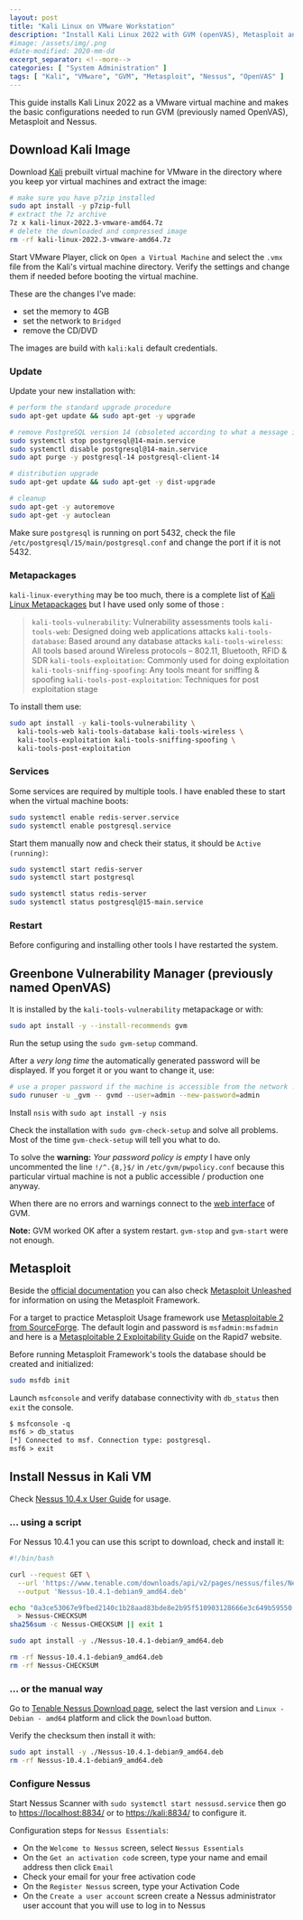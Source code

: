 ```yaml
---
layout: post
title: "Kali Linux on VMware Workstation"
description: "Install Kali Linux 2022 with GVM (openVAS), Metasploit and Nessus on VMWare Workstation Player"
#image: /assets/img/.png
#date-modified: 2020-mm-dd
excerpt_separator: <!--more-->
categories: [ "System Administration" ]
tags: [ "Kali", "VMware", "GVM", "Metasploit", "Nessus", "OpenVAS" ]
---
```


This guide installs Kali Linux 2022 as a VMware virtual machine and makes the basic configurations needed to run GVM (previously named OpenVAS), Metasploit and Nessus.

## Download Kali Image

Download [Kali](https://www.kali.org/get-kali/) prebuilt virtual machine for VMware in the directory where you keep yor virtual machines and extract the image:

```sh
# make sure you have p7zip installed
sudo apt install -y p7zip-full
# extract the 7z archive
7z x kali-linux-2022.3-vmware-amd64.7z
# delete the downloaded and compressed image
rm -rf kali-linux-2022.3-vmware-amd64.7z
```

Start VMware Player, click on `Open a Virtual Machine` and select the `.vmx` file from the Kali's virtual machine directory.
Verify the settings and change them if needed before booting the virtual machine.

These are the changes I've made:

- set the memory to 4GB
- set the network to `Bridged`
- remove the CD/DVD

The images are build with `kali:kali` default credentials.

### Update

Update your new installation with:

```sh
# perform the standard upgrade procedure
sudo apt-get update && sudo apt-get -y upgrade

# remove PostgreSQL version 14 (obsoleted according to what a message in the previous step told)
sudo systemctl stop postgresql@14-main.service
sudo systemctl disable postgresql@14-main.service
sudo apt purge -y postgresql-14 postgresql-client-14

# distribution upgrade
sudo apt-get update && sudo apt-get -y dist-upgrade

# cleanup
sudo apt-get -y autoremove
sudo apt-get -y autoclean
```

Make sure `postgresql` is running on port 5432, check the file `/etc/postgresql/15/main/postgresql.conf` and change the port if it is not 5432.

### Metapackages

`kali-linux-everything` may be too much, there is a complete list of [Kali Linux Metapackages](https://www.kali.org/docs/general-use/metapackages/) but I have used only some of those :

> `kali-tools-vulnerability`: Vulnerability assessments tools
> `kali-tools-web`: Designed doing web applications attacks
> `kali-tools-database`: Based around any database attacks
> `kali-tools-wireless`: All tools based around Wireless protocols – 802.11, Bluetooth, RFID & SDR
> `kali-tools-exploitation`: Commonly used for doing exploitation
> `kali-tools-sniffing-spoofing`: Any tools meant for sniffing & spoofing
> `kali-tools-post-exploitation`: Techniques for post exploitation stage

To install them use:

```sh
sudo apt install -y kali-tools-vulnerability \
  kali-tools-web kali-tools-database kali-tools-wireless \
  kali-tools-exploitation kali-tools-sniffing-spoofing \
  kali-tools-post-exploitation
```

### Services

Some services are required by multiple tools. I have enabled these to start when the virtual machine boots:

```sh
sudo systemctl enable redis-server.service
sudo systemctl enable postgresql.service
```

Start them manually now and check their status, it should be `Active (running)`:

```sh
sudo systemctl start redis-server
sudo systemctl start postgresql

sudo systemctl status redis-server
sudo systemctl status postgresql@15-main.service
```

### Restart

Before configuring and installing other tools I have restarted the system.

## Greenbone Vulnerability Manager (previously named OpenVAS)

It is installed by the `kali-tools-vulnerability` metapackage or with:

```sh
sudo apt install -y --install-recommends gvm
```

Run the setup using the `sudo gvm-setup` command.

After a *very long time* the automatically generated password will be displayed. If you forget it or you want to change it, use:

```sh
# use a proper password if the machine is accessible from the network !
sudo runuser -u _gvm -- gvmd --user=admin --new-password=admin
```

Install `nsis` with `sudo apt install -y nsis`

Check the installation with `sudo gvm-check-setup` and solve all problems.
Most of the time `gvm-check-setup` will tell you what to do.

To solve the **warning:** *Your password policy is empty* I have only uncommented the line `!/^.{8,}$/` in `/etc/gvm/pwpolicy.conf` because this particular virtual machine is not a public accessible / production one anyway.

When there are no errors and warnings connect to the [web interface](https://127.0.0.1:9392) of GVM.

**Note:** GVM worked OK after a system restart. `gvm-stop` and `gvm-start` were not enough.

## Metasploit

Beside the [official documentation](https://docs.rapid7.com/metasploit/) you can also check [Metasploit Unleashed](https://www.offensive-security.com/metasploit-unleashed/) for information on using the Metasploit Framework.

For a target to practice Metasploit Usage framework use [Metasploitable 2 from SourceForge](http://sourceforge.net/projects/metasploitable/files/Metasploitable2/). The default login and password is `msfadmin:msfadmin` and here is a [Metasploitable 2 Exploitability Guide](https://community.rapid7.com/docs/DOC-1875) on the Rapid7 website.

Before running Metasploit Framework's tools the database should be created and initialized:

```sh
sudo msfdb init
```

Launch `msfconsole` and verify database connectivity with `db_status` then `exit` the console.

```txt
$ msfconsole -q
msf6 > db_status
[*] Connected to msf. Connection type: postgresql.
msf6 > exit
```

## Install Nessus in Kali VM

Check [Nessus 10.4.x User Guide](https://docs.tenable.com/nessus/Content/GettingStarted.htm) for usage.

### ... using a script

For Nessus 10.4.1 you can use this script to download, check and install it:

```sh
#!/bin/bash

curl --request GET \
  --url 'https://www.tenable.com/downloads/api/v2/pages/nessus/files/Nessus-10.4.1-debian9_amd64.deb' \
  --output 'Nessus-10.4.1-debian9_amd64.deb'

echo "0a3ce53067e9fbed2140c1b28aad83bde8e2b95f510903128666e3c649b59550 *Nessus-10.4.1-debian9_amd64.deb" \
  > Nessus-CHECKSUM
sha256sum -c Nessus-CHECKSUM || exit 1

sudo apt install -y ./Nessus-10.4.1-debian9_amd64.deb

rm -rf Nessus-10.4.1-debian9_amd64.deb
rm -rf Nessus-CHECKSUM
```

### ... or the manual way

Go to [Tenable Nessus Download page](https://www.tenable.com/downloads/nessus), select the last version and `Linux - Debian - amd64` platform and click the `Download` button.

Verify the checksum then install it with:

```sh
sudo apt install -y ./Nessus-10.4.1-debian9_amd64.deb
rm -rf Nessus-10.4.1-debian9_amd64.deb
```

### Configure Nessus

Start Nessus Scanner with `sudo systemctl start nessusd.service` then go to [https://localhost:8834/](https://localhost:8834/) or to [https://kali:8834/](https://kali:8834/) to configure it.

Configuration steps for `Nessus Essentials`:

- On the `Welcome to Nessus` screen, select `Nessus Essentials`
- On the `Get an activation code` screen, type your name and email address then click `Email`
- Check your email for your free activation code
- On the `Register Nessus` screen, type your Activation Code
- On the `Create a user account` screen create a Nessus administrator user account that you will use to log in to Nessus
